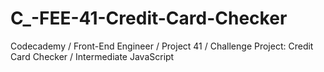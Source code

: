 # C_-FEE-41-Credit-Card-Checker
Codecademy / Front-End Engineer / Project 41 / Challenge Project: Credit Card Checker / Intermediate JavaScript 
